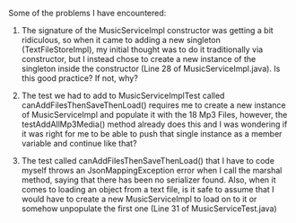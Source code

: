 Some of the problems I have encountered:

1. The signature of the MusicServiceImpl constructor was getting a bit ridiculous, so when it came to adding a new singleton (TextFileStoreImpl), my initial thought was to do it traditionally via constructor, but I instead chose to create a new instance of the singleton inside the constructor (Line 28 of MusicServiceImpl.java). Is this good practice? If not, why?

2. The test we had to add to MusicServiceImplTest called canAddFilesThenSaveThenLoad() requires me to create a new instance of MusicServiceImpl and populate it with the 18 Mp3 Files, however, the testAddAllMp3Media() method already does this and I was wondering if it was right for me to be able to push that single instance as a member variable and continue like that?

3. The test called canAddFilesThenSaveThenLoad() that I have to code myself throws an JsonMappingException error when I call the marshal method, saying that there has been no serializer found. Also, when it comes to loading an object from a text file, is it safe to assume that I would have to create a new MusicServiceImpl to load on to it or somehow unpopulate the first one (Line 31 of MusicServiceTest.java)

